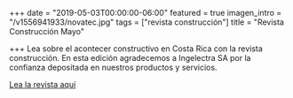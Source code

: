 +++
date = "2019-05-03T00:00:00-06:00"
featured = true
imagen_intro = "/v1556941933/novatec.jpg"
tags = ["revista construcción"]
title = "Revista Construcción Mayo"

+++
Lea sobre el acontecer constructivo en Costa Rica con la revista construcción. En esta edición agradecemos a Ingelectra SA por la confianza depositada en nuestros productos y servicios. 

[Lea la revista aquí](https://www.construccion.co.cr/Multimedia/Archivo/6955 "Revista Construcción")